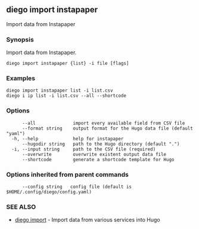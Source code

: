 ## diego import instapaper

Import data from Instapaper

### Synopsis

Import data from Instapaper.

```
diego import instapaper {list} -i file [flags]
```

### Examples

```
diego import instapaper list -i list.csv
diego i ip list -i list.csv --all --shortcode
```

### Options

```
      --all              import every available field from CSV file
      --format string    output format for the Hugo data file (default "yaml")
  -h, --help             help for instapaper
      --hugodir string   path to the Hugo directory (default ".")
  -i, --input string     path to the CSV file (required)
      --overwrite        overwrite existent output data file
      --shortcode        generate a shortcode template for Hugo
```

### Options inherited from parent commands

```
      --config string   config file (default is $HOME/.config/diego/config.yaml)
```

### SEE ALSO

* [diego import](diego_import.md)	 - Import data from various services into Hugo

